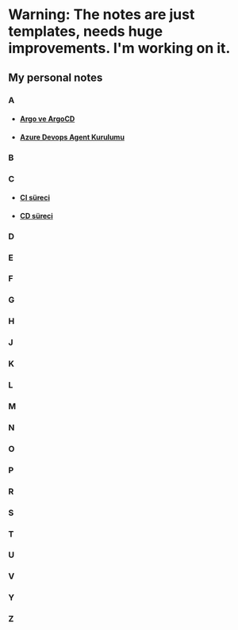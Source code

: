# Warning: The notes are just templates, needs huge improvements. I'm working on it.

## My personal notes

### A
- #### [Argo ve ArgoCD](argo-ve-argo-cd.md)
- #### [Azure Devops Agent Kurulumu](azure-devops-agent.md)
### B
### C
- #### [CI süreci](CI-surecleri.md)
- #### [CD süreci](CD-surecleri.md)
### D
### E
### F
### G
### H
### J
### K
### L
### M
### N
### O
### P
### R
### S
### T
### U
### V
### Y
### Z